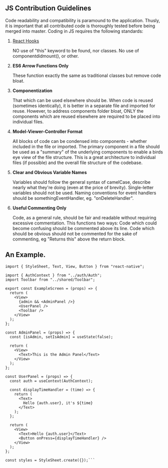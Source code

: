 ## JS Contribution Guidelines

Code readability and compatibility is paramound to the application. Thusly, it is important that all contributed code is thoroughly tested before being merged into master. Coding in JS requires the following standards:

1. [React Hooks](https://reactjs.org/docs/hooks-intro.html)

   NO use of "this" keyword to be found, nor classes. No use of componentdidmount(), or other.

2. **ES6 Arrow Functions Only**

   These function exactly the same as traditional classes but remove code bloat.

3. **Componentization**

   That which can be used elsewhere should be. When code is reused (sometimes identically), it is better in a separate file and imported for reuse.
   However, to address components folder bloat, ONLY the components which are reused elsewhere are required to be placed into individual files.

4. **Model-Viewer-Controller Format**

   All blocks of code can be condensed into components - whether included in the file or imported. The primary component in a file should be used as a "summary" of the underlying components to enable a birds eye view of the file structure. This is a great architecture to individual files (if possible) and the overall file structure of the codebase.

5. **Clear and Obvious Variable Names**

   Variables should follow the general syntax of camelCase, describe nearly what they're doing (even at the price of brevity). Single-letter variables should not be used. Naming conventions for event handlers should be somethingEventHandler, eg. "onDeleteHandler".

6. **Useful Commenting Only**

   Code, as a general rule, should be fair and readable without requiring excessive commentation. This functions two ways: Code which could become confusing should be commented above its line. Code which should be obvious should not be commented for the sake of commenting, eg "Returns this" above the return block.

## An Example.

````import React, { useState, useContext } from "react";
import { StyleSheet, Text, View, Button } from "react-native";

import { AuthContext } from "../auth/Auth";
import Toolbar from "../shared/Toolbar";

export const ExampleScreen = (props) => {
  return (
    <View>
      {admin && <AdminPanel />}
      <UserPanel />
      <Toolbar />
    </View>
  );
};

const AdminPanel = (props) => {
  const [isAdmin, setIsAdmin] = useState(false);

  return (
    <View>
      <Text>This is the Admin Panel</Text>
    </View>
  );
};

const UserPanel = (props) => {
  const auth = useContext(AuthContext);

  const displayTimeHandler = (time) => {
    return (
      <Text>
        Hello {auth.user}, it's ${time}
      </Text>
    );
  };

  return (
    <View>
      <Text>Hello {auth.user}</Text>
      <Button onPress={displayTimeHandler} />
    </View>
  );
};

const styles = StyleSheet.create({});```
````
